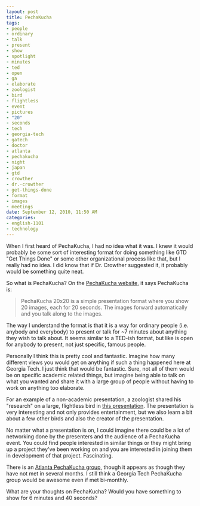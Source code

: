 ```yaml
--- 
layout: post
title: PechaKucha
tags: 
- people
- ordinary
- talk
- present
- show
- spotlight
- minutes
- ted
- open
- ga
- elaborate
- zoologist
- bird
- flightless
- event
- pictures
- "20"
- seconds
- tech
- georgia-tech
- gatech
- doctor
- atlanta
- pechakucha
- night
- japan
- gtd
- crowther
- dr.-crowther
- get-things-done
- format
- images
- meetings
date: September 12, 2010, 11:50 AM
categories: 
- english-1101
- technology
---
```

When I first heard of PechaKucha, I had no idea what it was. I knew it would probably be some sort of interesting format for doing something like GTD "Get Things Done" or some other organizational process like that, but I really had no idea. I did know that if Dr. Crowther suggested it, it probably would be something quite neat.

So what is PechaKucha? On the [PechaKucha website](http://www.pecha-kucha.org/what), it says PechaKucha is:

>PechaKucha 20x20 is a simple presentation format where you show 20 images, each for 20 seconds. The images forward automatically and you talk along to the images.

The way I understand the format is that it is a way for ordinary people (i.e. anybody and everybody) to present or talk for ~7 minutes about anything they wish to talk about. It seems similar to a TED-ish format, but like is open for anybody to present, not just specific, famous people.

Personally I think this is pretty cool and fantastic. Imagine how many different views you would get on anything if such a thing happened here at Georgia Tech. I just think that would be fantastic. Sure, not all of them would be on specific academic related things, but imagine being able to talk on what you wanted and share it with a large group of people without having to work on anything too elaborate.

For an example of a non-academic presentation, a zoologist shared his "research" on a large, flightless bird in [this presentation](http://www.pecha-kucha.org/presentations/200). The presentation is very interesting and not only provides entertainment, but we also learn a bit about a few other birds and also the creator of the presentation.

No matter what a presentation is on, I could imagine there could be a lot of networking done by the presenters and the audience of a PechaKucha event. You could find people interested in similar things or they might bring up a project they've been working on and you are interested in joining them in development of that project. Fascinating.

There is an [Atlanta PechaKucha group](http://www.atlantapechakucha.com/), though it appears as though they have not met in several months. I still think a Georgia Tech PechaKucha group would be awesome even if met bi-monthly.

What are your thoughts on PechaKucha? Would you have something to show for 6 minutes and 40 seconds?
